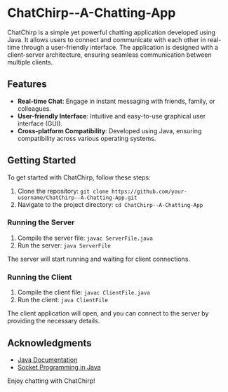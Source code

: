 # ChatChirp--A-Chatting-App

ChatChirp is a simple yet powerful chatting application developed using Java. It allows users to connect and communicate with each other in real-time through a user-friendly interface. The application is designed with a client-server architecture, ensuring seamless communication between multiple clients.

## Features

- **Real-time Chat**: Engage in instant messaging with friends, family, or colleagues.
- **User-friendly Interface**: Intuitive and easy-to-use graphical user interface (GUI).
- **Cross-platform Compatibility**: Developed using Java, ensuring compatibility across various operating systems.

## Getting Started

To get started with ChatChirp, follow these steps:

1. Clone the repository: `git clone https://github.com/your-username/ChatChirp--A-Chatting-App.git`
2. Navigate to the project directory: `cd ChatChirp--A-Chatting-App`

### Running the Server

1. Compile the server file: `javac ServerFile.java`
2. Run the server: `java ServerFile`

The server will start running and waiting for client connections.

### Running the Client

1. Compile the client file: `javac ClientFile.java`
2. Run the client: `java ClientFile`

The client application will open, and you can connect to the server by providing the necessary details.

## Acknowledgments

- [Java Documentation](https://docs.oracle.com/en/java/)
- [Socket Programming in Java](https://www.geeksforgeeks.org/socket-programming-in-java/)

Enjoy chatting with ChatChirp!
